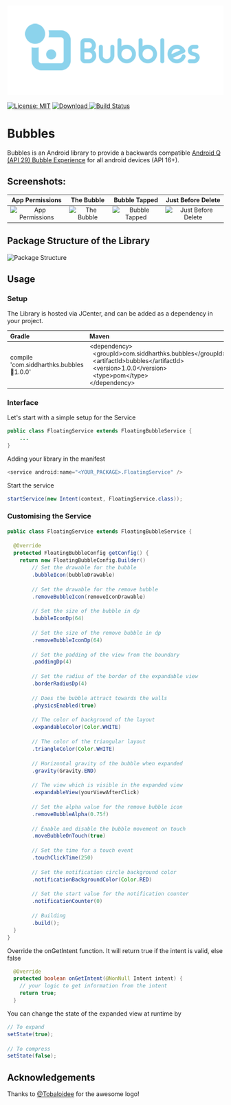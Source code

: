 <p align="center"><img src="/logo/logomark-horizontal.png"></p>

[![License: MIT](https://img.shields.io/badge/License-MIT-Green.svg)](https://opensource.org/licenses/MIT) [ ![Download](https://api.bintray.com/packages/ssiddharth2010/Bubbles/bubbles/images/download.svg) ](https://bintray.com/ssiddharth2010/Bubbles/bubbles/_latestVersion) [![Build Status](https://travis-ci.com/siddharth2010/Bubbles.svg?branch=master)](https://travis-ci.com/siddharth2010/Bubbles)

# Bubbles

Bubbles is an Android library to provide a backwards compatible [Android Q (API 29) Bubble Experience](https://developer.android.com/preview/features/bubbles) for all android devices (API 16+). 

## Screenshots:

| App Permissions | The Bubble | Bubble Tapped | Just Before Delete 
|:-------------:|:-------------:|:-------------:|:-------------:
| ![App Permissions](https://github.com/siddharth2010/Bubbles/blob/master/screenshots/app_permission.png)|![The Bubble](https://github.com/siddharth2010/Bubbles/blob/master/screenshots/bubble_overlay.png)|![Bubble Tapped](https://github.com/siddharth2010/Bubbles/blob/master/screenshots/bubble_open.png)| ![Just Before Delete](https://github.com/siddharth2010/Bubbles/blob/master/screenshots/bubble_close.png)

## Package Structure of the Library

![Package Structure](https://github.com/siddharth2010/Bubbles/blob/master/screenshots/package_structure.png)

## Usage

### Setup
The Library is hosted via JCenter, and can be added as a dependency in your project.

| Gradle | Maven 
|:-------------|:-------------
|compile 'com.siddharthks.bubbles:bubbles:1.0.0'|\<dependency\><br>&nbsp;&nbsp;\<groupId\>com.siddharthks.bubbles\</groupId\><br>&nbsp;&nbsp;\<artifactId\>bubbles\</artifactId\><br>&nbsp;&nbsp;\<version\>1.0.0\</version\><br>&nbsp;&nbsp;\<type\>pom\</type\><br>\</dependency\>



### Interface
Let's start with a simple setup for the Service
```java
public class FloatingService extends FloatingBubbleService {
    ...
}
```

Adding your library in the manifest
```java
<service android:name="<YOUR_PACKAGE>.FloatingService" />
```

Start the service
```java
startService(new Intent(context, FloatingService.class));
```

### Customising the Service
```java
public class FloatingService extends FloatingBubbleService {

  @Override
  protected FloatingBubbleConfig getConfig() {
    return new FloatingBubbleConfig.Builder()
        // Set the drawable for the bubble
        .bubbleIcon(bubbleDrawable)

        // Set the drawable for the remove bubble
        .removeBubbleIcon(removeIconDrawable)

        // Set the size of the bubble in dp
        .bubbleIconDp(64)

        // Set the size of the remove bubble in dp
        .removeBubbleIconDp(64)

        // Set the padding of the view from the boundary
        .paddingDp(4)

        // Set the radius of the border of the expandable view
        .borderRadiusDp(4)

        // Does the bubble attract towards the walls
        .physicsEnabled(true)

        // The color of background of the layout
        .expandableColor(Color.WHITE)

        // The color of the triangular layout
        .triangleColor(Color.WHITE)

        // Horizontal gravity of the bubble when expanded
        .gravity(Gravity.END)

        // The view which is visible in the expanded view
        .expandableView(yourViewAfterClick)

        // Set the alpha value for the remove bubble icon
        .removeBubbleAlpha(0.75f)
        
        // Enable and disable the bubble movement on touch
        .moveBubbleOnTouch(true)
        
        // Set the time for a touch event
        .touchClickTime(250)
        
        // Set the notification circle background color
        .notificationBackgroundColor(Color.RED)
        
        // Set the start value for the notification counter
        .notificationCounter(0)

        // Building
        .build();
  }
}
```

Override the onGetIntent function. It will return true if the intent is valid, else false
```java
  @Override
  protected boolean onGetIntent(@NonNull Intent intent) {
    // your logic to get information from the intent
    return true;
  }
```

You can change the state of the expanded view at runtime by
```java
// To expand
setState(true);

// To compress
setState(false);
```

## Acknowledgements
Thanks to [@Tobaloidee](https://github.com/Tobaloidee) for the awesome logo!
